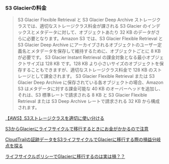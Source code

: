 ### S3 Glacierの料金
> S3 Glacier Flexible Retrieval と S3 Glacier Deep Archive ストレージクラスでは、適切なストレージクラス料金が課される S3 Glacier のインデックスとメタデータに対して、オブジェクトあたり 32 KB のデータがさらに必要となります。Amazon S3 では、S3 Glacier Flexible Retrieval と S3 Glacier Deep Archive にアーカイブされるオブジェクトのユーザー定義名とメタデータを保存して維持するために、オブジェクトごとに 8 KB が必要です。
> S3 Glacier Instant Retrieval の課金対象となる最小オブジェクトサイズは 128 KB です。128 KB より小さいサイズのオブジェクトを保存することもできますが、適切なストレージクラス料金で 128 KB のストレージとして課金されます。
> S3 Glacier Flexible Retrieval または S3 Glacier Deep Archive に保存されている各オブジェクトの場合、Amazon S3 はメタデータに対する課金可能な 40 KB のオーバーヘッドを追加し、それは、S3 標準レートで請求される 8 KB と S3 Glacier Flexible Retrieval または S3 Deep Archive レートで請求される 32 KB から構成されます。

[【AWS】S3ストレージクラスを適切に使い分ける](https://sayjoyblog.com/s3_storage_classes/)

[S3からGlacierにライフサイクルで移行するときにお金がかかるので注意](https://blog.jicoman.info/2018/07/noticement-of-transition-from-s3-glacier/)

[CloudTrailの証跡データをS3ライフサイクルでGlacierに移行する際の損益分岐点を探る](https://dev.classmethod.jp/articles/explore-breakeven-points-when-migrating-cloudtrail-trail-data-to-glacier-in-s3-lifecycles/#toc-3)

[ライフサイクルポリシーでGlacierに移行するのは実は損？？](https://qiita.com/Ichi0124/items/19a05ea599bd13372586)

